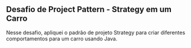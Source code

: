 ## Desafio de Project Pattern - Strategy em um Carro

Nesse desafio, apliquei o padrão de projeto Strategy para criar diferentes comportamentos para um carro usando Java.